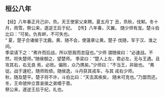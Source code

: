 ## 桓公八年

【经】八年春正月己卯，烝。天王使家父来聘。夏五月丁
丑，烝秋，伐邾。冬十月，雨雪。祭公来，遂逆王后于纪。
【传】八年春，灭翼。
随少师有宠。楚斗伯比曰：“可矣。仇有衅，不可失也。  
“
夏，楚子合诸侯于沈鹿。黄、随不会，使薳章让黄。楚子
伐随，军于汉、淮之间。  
季梁请下之：“弗许而后战，所以怒我而怠寇也。”少师
谓随侯曰：“必速战。不然，将失楚师。”随侯御之，望楚师。
季梁曰：“楚人上左，君必左，无与王遇。且攻其右，右无良
焉，必败。偏败，众乃携矣。”少师曰：“不当王，非敌也。
“弗従。战于速杞，随师败绩。随侯逸，斗丹获其戎车，与其
戎右少师。  
秋，随及楚平。楚子将不许，斗伯比曰：“天去其疾矣，
随未可克也。”乃盟而还。  
冬，王命虢仲立晋哀侯之弟缗于晋。  
祭公来，遂逆王后于纪，礼也。  

